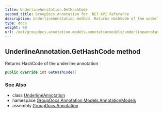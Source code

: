 ```yaml
---
title: UnderlineAnnotation.GetHashCode
second_title: GroupDocs.Annotation for .NET API Reference
description: UnderlineAnnotation method. Returns HashCode of the underline annotation
type: docs
weight: 90
url: /net/groupdocs.annotation.models.annotationmodels/underlineannotation/gethashcode/
---
```

## UnderlineAnnotation.GetHashCode method

Returns HashCode of the underline annotation

```csharp
public override int GetHashCode()
```

### See Also

* class [UnderlineAnnotation](../)
* namespace [GroupDocs.Annotation.Models.AnnotationModels](../../underlineannotation/)
* assembly [GroupDocs.Annotation](../../../)


